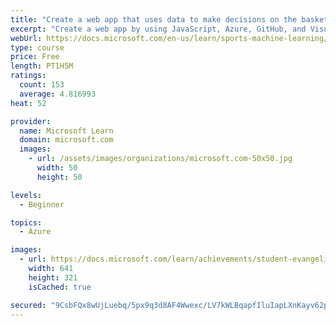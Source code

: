 ```yaml
---
title: "Create a web app that uses data to make decisions on the basketball court"
excerpt: "Create a web app by using JavaScript, Azure, GitHub, and Visual Studio Code to help the Tune Squad coach use data to make decisions on the basketball court, inspired by SPACE JAM: A NEW LEGACY."
webUrl: https://docs.microsoft.com/en-us/learn/sports-machine-learning/optimize-basketball-player-rest-breaks/
type: course
price: Free
length: PT1H5M
ratings:
  count: 153
  average: 4.816993
heat: 52

provider:
  name: Microsoft Learn
  domain: microsoft.com
  images:
    - url: /assets/images/organizations/microsoft.com-50x50.jpg
      width: 50
      height: 50

levels:
  - Beginner

topics:
  - Azure

images:
  - url: https://docs.microsoft.com/learn/achievements/student-evangelism/optimize-basketball-player-rest-breaks-social.png
    width: 641
    height: 321
    isCached: true

secured: "9CsbFQx8wUjLuebq/5px9q3d8AF4Wwexc/LV7kWLBqapfIluIapLXnKayv62peOna+IXq1nSmxAAhj3CL5j+o9TIz5zY1UNHE9I7ohKHvtuXtVDb4KfE0WOPhr5eRr1W3Mm6cWP96VGI4u0prV2pt2Ksb02EUtykv+2uDcy6/tFHTHLNydhIdm9XNkTKiMgDI0FQHFQIRcMP5NWbemF02FOpVY4Usr2z9GjWMde68ThUfWDhCfPknKR4qna+8fflbhgsmclXeuUxXo3bYaBuBzkT5cN4YNMFzwmADSXyYr4kHpoFmIjSloK5knyueULFCmLW6QbtyBJVzR+zUYP523nRZEXDA4ZqWnnZReIjYQoMYSryX2XfCMwTe6y641oX2qEslivXrgckX7W0Tb0N+oyBVcBrklmtcc2w29rxfTY=;EwQGRX03Sa/c3hKN4BmXcw=="
---
```


